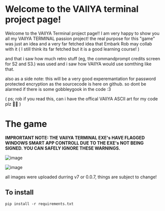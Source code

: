 # Welcome to the VAIIYA terminal project page!

Welcome to the VAIIYA Terminal project page!! 
I am very happy to show you all my VAIIYA TERMINAL passion project! 
the real purpose for this "game" was just an idea and a very far fetched idea that Embark Rob may collab with it ( I still think its far fetched but it is a good learning course! )

and that i saw how much retro stuff (eg, the commandprompt credits screen for S2 and S3.) was used and i saw how VAIIYA would use somthing like that. 

also as a side note: this will be a very good experemantation for password protected encryption as the sourcecode is here on github. so dont be alarmed if there is some gobbleygook in the code :3 


( ps; rob if you read this, can i have the offical VAIIYA ASCII art for my code plz 🙏🥹 ) 

# The game
**IMPRORTANT NOTE: THE VAIIYA TERMINAL EXE's HAVE FLAGGED WINDOWS SMART APP CONTROLL DUE TO THE EXE's NOT BEING SIGNED. YOU CAN SAFELY IGNORE THESE WARNINGS.**


![image](https://github.com/user-attachments/assets/c8e9ee6f-d77e-455a-9e79-b1ce7b03953d)



![image](https://github.com/user-attachments/assets/47f53723-933e-44ff-b5b4-26eec0598bc9)

all images were uploaded durring v7 or 0.0.7, things are subject to change! 

## To install

```
pip install -r requirements.txt
```